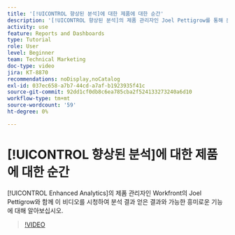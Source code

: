 ```yaml
---
title: '[!UICONTROL 향상된 분석]에 대한 제품에 대한 순간'
description: '[!UICONTROL 향상된 분석]의 제품 관리자인 Joel Pettigrow를 통해 분석이 어떻게 시작되었고 놀라운 기능을 제공했는지 알아봅니다.'
activity: use
feature: Reports and Dashboards
type: Tutorial
role: User
level: Beginner
team: Technical Marketing
doc-type: video
jira: KT-8870
recommendations: noDisplay,noCatalog
exl-id: 037ec658-a7b7-44cd-a7af-b1923935f41c
source-git-commit: 92dd1cf0db8c6ea785cba2f524133273240a6d10
workflow-type: tm+mt
source-wordcount: '59'
ht-degree: 0%

---
```


# [!UICONTROL 향상된 분석]에 대한 제품에 대한 순간

[!UICONTROL Enhanced Analytics]의 제품 관리자인 Workfront의 Joel Pettigrow와 함께 이 비디오를 시청하여 분석 결과 얻은 결과와 가능한 흥미로운 기능에 대해 알아보십시오.

>[!VIDEO](https://video.tv.adobe.com/v/335042/?quality=12&learn=on)
